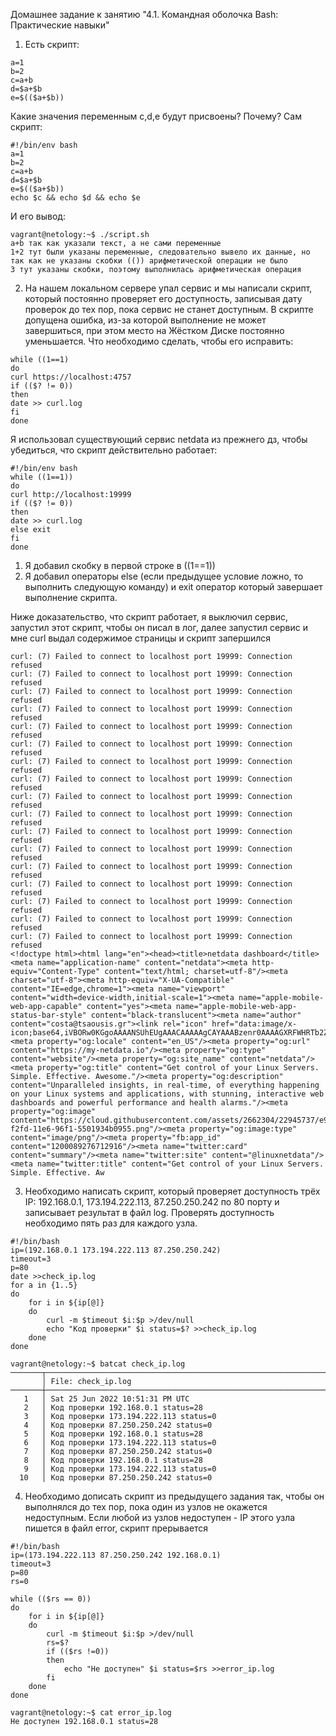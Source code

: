 Домашнее задание к занятию "4.1. Командная оболочка Bash: Практические навыки"

1. Есть скрипт:
```
a=1
b=2
c=a+b
d=$a+$b
e=$(($a+$b))
```
Какие значения переменным c,d,e будут присвоены?
Почему?
Сам скрипт:
```
#!/bin/env bash 
a=1 
b=2 
c=a+b 
d=$a+$b 
e=$(($a+$b)) 
echo $c && echo $d && echo $e
```
И его вывод:
```
vagrant@netology:~$ ./script.sh 
a+b так как указали текст, а не сами переменные
1+2 тут были указаны переменные, следовательно вывело их данные, но так как не указаны скобки (()) арифметической операции не было
3 тут указаны скобки, поэтому выполнилась арифметическая операция
```

2. На нашем локальном сервере упал сервис и мы написали скрипт, который постоянно проверяет его доступность, записывая дату проверок до тех пор, пока сервис не станет доступным. В скрипте допущена ошибка, из-за которой выполнение не может завершиться, при этом место на Жёстком Диске постоянно уменьшается. Что необходимо сделать, чтобы его исправить:
```
while ((1==1)
do
curl https://localhost:4757
if (($? != 0))
then
date >> curl.log
fi
done
```

Я использовал существующий сервис netdata из прежнего дз, чтобы убедиться, что скрипт действительно работает:
```
#!/bin/env bash 
while ((1==1)) 
do 
curl http://localhost:19999 
if (($? != 0)) 
then 
date >> curl.log 
else exit 
fi 
done
```

1. Я добавил скобку в первой строке в ((1==1))
2. Я добавил операторы else (если предыдущее условие ложно, то выполнить следующую команду) и exit  оператор который завершает выполнение скрипта.

Ниже доказательство, что скрипт работает, я выключил сервис, запустил этот скрипт, чтобы он писал в лог, далее запустил сервис и мне curl выдал содержимое страницы и скрипт запершился
```
curl: (7) Failed to connect to localhost port 19999: Connection refused 
curl: (7) Failed to connect to localhost port 19999: Connection refused 
curl: (7) Failed to connect to localhost port 19999: Connection refused 
curl: (7) Failed to connect to localhost port 19999: Connection refused 
curl: (7) Failed to connect to localhost port 19999: Connection refused 
curl: (7) Failed to connect to localhost port 19999: Connection refused 
curl: (7) Failed to connect to localhost port 19999: Connection refused 
curl: (7) Failed to connect to localhost port 19999: Connection refused 
curl: (7) Failed to connect to localhost port 19999: Connection refused 
curl: (7) Failed to connect to localhost port 19999: Connection refused 
curl: (7) Failed to connect to localhost port 19999: Connection refused 
curl: (7) Failed to connect to localhost port 19999: Connection refused 
curl: (7) Failed to connect to localhost port 19999: Connection refused 
curl: (7) Failed to connect to localhost port 19999: Connection refused 
curl: (7) Failed to connect to localhost port 19999: Connection refused 
curl: (7) Failed to connect to localhost port 19999: Connection refused 
curl: (7) Failed to connect to localhost port 19999: Connection refused 
<!doctype html><html lang="en"><head><title>netdata dashboard</title><meta name="application-name" content="netdata"><meta http-equiv="Content-Type" content="text/html; charset=utf-8"/><meta charset="utf-8"><meta http-equiv="X-UA-Compatible" content="IE=edge,chrome=1"><meta name="viewport" content="width=device-width,initial-scale=1"><meta name="apple-mobile-web-app-capable" content="yes"><meta name="apple-mobile-web-app-status-bar-style" content="black-translucent"><meta name="author" content="costa@tsaousis.gr"><link rel="icon" href="data:image/x-icon;base64,iVBORw0KGgoAAAANSUhEUgAAACAAAAAgCAYAAABzenr0AAAAGXRFWHRTb2Z0d2FyZQBBZG9iZSBJbWFnZVJlYWR5ccllPAAAAP9JREFUeNpiYBgFo+A/w34gpiZ8DzWzAYgNiHGAA5UdgA73g+2gcyhgg/0DGQoweB6IBQYyFCCOGOBQwBMd/xnW09ERDtgcoEBHB+zHFQrz6egIBUasocDAcJ9OxWAhE4YQI8MDILmATg7wZ8QRDfQKhQf4Cie6pAVGPA4AhQKo0BCgZRAw4ZSBpIWJNI6CD4wEKikBaFqgVSgcYMIrzcjwgcahcIGRiPYCLUPBkNhWUwP9akVcoQBpatG4MsLviAIqWj6f3Absfdq2igg7IIEKDVQKEzN5ofAenJCp1I8gJRTug5tfkGIdR1FDniMI+QZUjF8Amn5htOdHCAAEGACE6B0cS6mrEwAAAABJRU5ErkJggg=="/><meta property="og:locale" content="en_US"/><meta property="og:url" content="https://my-netdata.io"/><meta property="og:type" content="website"/><meta property="og:site_name" content="netdata"/><meta property="og:title" content="Get control of your Linux Servers. Simple. Effective. Awesome."/><meta property="og:description" content="Unparalleled insights, in real-time, of everything happening on your Linux systems and applications, with stunning, interactive web dashboards and powerful performance and health alarms."/><meta property="og:image" content="https://cloud.githubusercontent.com/assets/2662304/22945737/e98cd0c6-f2fd-11e6-96f1-5501934b0955.png"/><meta property="og:image:type" content="image/png"/><meta property="fb:app_id" content="1200089276712916"/><meta name="twitter:card" content="summary"/><meta name="twitter:site" content="@linuxnetdata"/><meta name="twitter:title" content="Get control of your Linux Servers. Simple. Effective. Aw
```

3. Необходимо написать скрипт, который проверяет доступность трёх IP: 192.168.0.1, 173.194.222.113, 87.250.250.242 по 80 порту и записывает результат в файл log. Проверять доступность необходимо пять раз для каждого узла.
```
#!/bin/bash 
ip=(192.168.0.1 173.194.222.113 87.250.250.242)  
timeout=3 
p=80 
date >>check_ip.log 
for a in {1..5} 
do 
    for i in ${ip[@]} 
    do 
        curl -m $timeout $i:$p >/dev/null 
        echo "Код проверки" $i status=$? >>check_ip.log 
    done 
done
```

```
vagrant@netology:~$ batcat check_ip.log
───────┬──────────────────────────────────────────────────────────────────────────────────────────────────────────────────────────────────────────────────────────────────────────────────────
       │ File: check_ip.log
───────┼──────────────────────────────────────────────────────────────────────────────────────────────────────────────────────────────────────────────────────────────────────────────────────
   1   │ Sat 25 Jun 2022 10:51:31 PM UTC
   2   │ Код проверки 192.168.0.1 status=28
   3   │ Код проверки 173.194.222.113 status=0
   4   │ Код проверки 87.250.250.242 status=0
   5   │ Код проверки 192.168.0.1 status=28
   6   │ Код проверки 173.194.222.113 status=0
   7   │ Код проверки 87.250.250.242 status=0
   8   │ Код проверки 192.168.0.1 status=28
   9   │ Код проверки 173.194.222.113 status=0
  10   │ Код проверки 87.250.250.242 status=0
```

4. Необходимо дописать скрипт из предыдущего задания так, чтобы он выполнялся до тех пор, пока один из узлов не окажется недоступным. Если любой из узлов недоступен - IP этого узла пишется в файл error, скрипт прерывается
```
#!/bin/bash
ip=(173.194.222.113 87.250.250.242 192.168.0.1) 
timeout=3
p=80
rs=0

while (($rs == 0))
do
    for i in ${ip[@]}
    do
        curl -m $timeout $i:$p >/dev/null
        rs=$?
        if (($rs !=0))
        then
            echo "Не доступен" $i status=$rs >>error_ip.log
        fi
    done
done
```

```
vagrant@netology:~$ cat error_ip.log
Не доступен 192.168.0.1 status=28
```

